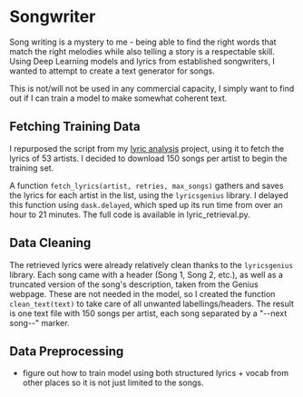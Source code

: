 # Songwriter 
Song writing is a mystery to me - being able to find the right words that match the right melodies while also telling a story is a respectable skill. Using Deep Learning models and lyrics from established songwriters, I wanted to attempt to create a text generator for songs. 

This is not/will not be used in any commercial capacity, I simply want to find out if I can train a model to make somewhat coherent text. 

## Fetching Training Data 
I repurposed the script from my [lyric analysis](https://github.com/okekejus/lyric-analysis) project, using it to fetch the lyrics of 53 artists. I decided to download 150 songs per artist to begin the training set. 

A function `fetch_lyrics(artist, retries, max_songs)` gathers and saves the lyrics for each artist in the list, using the `lyricsgenius` library. I delayed this function using `dask.delayed`, which sped up its run time from over an hour to 21 minutes. The full code is available in lyric_retrieval.py.


## Data Cleaning
The retrieved lyrics were already relatively clean thanks to the `lyricsgenius` library. Each song came with a header (Song 1, Song 2, etc.), as well as a truncated version of the song's description, taken from the Genius webpage. These are not needed in the model, so I created the function `clean_text(text)` to take care of all unwanted labellings/headers. The result is one text file with 150 songs per artist, each song separated by a "--next song--" marker. 

## Data Preprocessing
- figure out how to train model using both structured lyrics + vocab from other places so it is not just limited to the songs. 